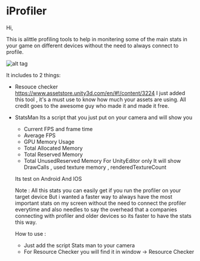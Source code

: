 # iProfiler

Hi,

This is alittle profiling tools to help in monitering some of the main stats in your game on different devices without the need to always connect to profile.

![alt tag](https://s30.postimg.org/6s86yeyq9/iprofiler.png)

It includes to 2 things:

- Resouce checker
https://www.assetstore.unity3d.com/en/#!/content/3224
I just added this tool , it's a must use to know how much your assets are using.
All credit goes to the awesome guy who made it and made it free.

- StatsMan
Its a script that you just put on your camera and will show you
  - Current FPS and frame time
  - Average FPS
  - GPU Memory Usage
  - Total Allocated Memory
  - Total Reserved Memory
  - Total UnusedReserved Memory
  For UnityEditor only It will show  DrawCalls , used texture memory , renderedTextureCount
  
  Its test on Android And IOS
  
  Note :
  All this stats you can easily get if you run the profiler on your target device
  But i wanted a faster way to always have the most important stats on my screen without the need to connect the profiler everytime and also needles to say the overhead that a companies connecting with profiler and older devices so its faster to have the stats this way.
  
  How to use :
  - Just add the script Stats man to your camera
  - For Resource Checker you will find it in  window -> Resource Checker
